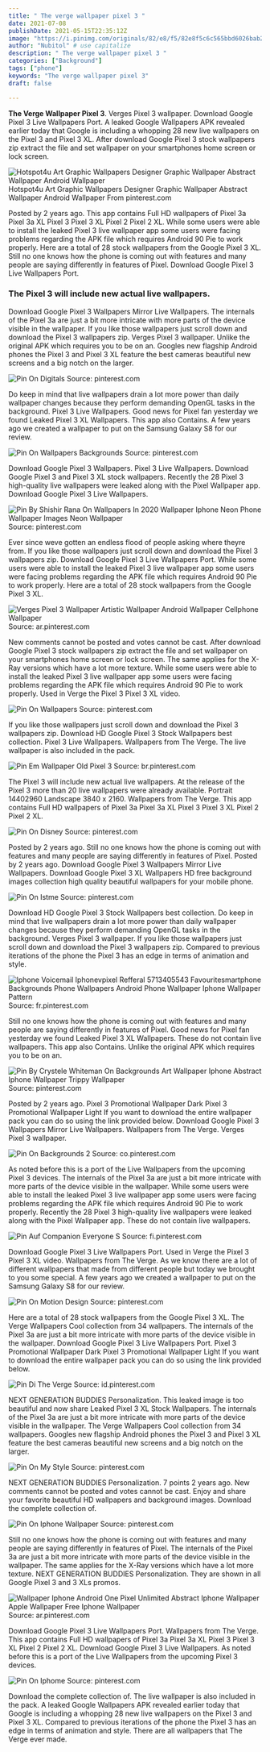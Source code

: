 ```yaml
---
title: " The verge wallpaper pixel 3 "
date: 2021-07-08
publishDate: 2021-05-15T22:35:12Z
image: "https://i.pinimg.com/originals/82/e8/f5/82e8f5c6c565bbd6026bab2051538f12.webp"
author: "Nubitol" # use capitalize
description: " The verge wallpaper pixel 3 "
categories: ["Background"]
tags: ["phone"]
keywords: "The verge wallpaper pixel 3"
draft: false

---
```



**The Verge Wallpaper Pixel 3**. Verges Pixel 3 wallpaper. Download Google Pixel 3 Live Wallpapers Port. A leaked Google Wallpapers APK revealed earlier today that Google is including a whopping 28 new live wallpapers on the Pixel 3 and Pixel 3 XL. After download Google Pixel 3 stock wallpapers zip extract the file and set wallpaper on your smartphones home screen or lock screen.

![Hotspot4u Art Graphic Wallpapers Designer Graphic Wallpaper Abstract Wallpaper Android Wallpaper](https://i.pinimg.com/originals/27/f6/5a/27f65ad5edd47741b53ffb5173131d93.jpg "Hotspot4u Art Graphic Wallpapers Designer Graphic Wallpaper Abstract Wallpaper Android Wallpaper")
Hotspot4u Art Graphic Wallpapers Designer Graphic Wallpaper Abstract Wallpaper Android Wallpaper From pinterest.com


Posted by 2 years ago. This app contains Full HD wallpapers of Pixel 3a Pixel 3a XL Pixel 3 Pixel 3 XL Pixel 2 Pixel 2 XL. While some users were able to install the leaked Pixel 3 live wallpaper app some users were facing problems regarding the APK file which requires Android 90 Pie to work properly. Here are a total of 28 stock wallpapers from the Google Pixel 3 XL. Still no one knows how the phone is coming out with features and many people are saying differently in features of Pixel. Download Google Pixel 3 Live Wallpapers Port.

### The Pixel 3 will include new actual live wallpapers.

Download Google Pixel 3 Wallpapers Mirror Live Wallpapers. The internals of the Pixel 3a are just a bit more intricate with more parts of the device visible in the wallpaper. If you like those wallpapers just scroll down and download the Pixel 3 wallpapers zip. Verges Pixel 3 wallpaper. Unlike the original APK which requires you to be on an. Googles new flagship Android phones the Pixel 3 and Pixel 3 XL feature the best cameras beautiful new screens and a big notch on the larger.


![Pin On Digitals](https://i.pinimg.com/originals/00/e4/aa/00e4aafb777fe92322633caba398413d.jpg "Pin On Digitals")
Source: pinterest.com

Do keep in mind that live wallpapers drain a lot more power than daily wallpaper changes because they perform demanding OpenGL tasks in the background. Pixel 3 Live Wallpapers. Good news for Pixel fan yesterday we found Leaked Pixel 3 XL Wallpapers. This app also Contains. A few years ago we created a wallpaper to put on the Samsung Galaxy S8 for our review.

![Pin On Wallpapers Backgrounds](https://i.pinimg.com/originals/81/7b/51/817b51438491d54f4021d933b379cf19.jpg "Pin On Wallpapers Backgrounds")
Source: pinterest.com

Download Google Pixel 3 Wallpapers. Pixel 3 Live Wallpapers. Download Google Pixel 3 and Pixel 3 XL stock wallpapers. Recently the 28 Pixel 3 high-quality live wallpapers were leaked along with the Pixel Wallpaper app. Download Google Pixel 3 Live Wallpapers.

![Pin By Shishir Rana On Wallpapers In 2020 Wallpaper Iphone Neon Phone Wallpaper Images Neon Wallpaper](https://i.pinimg.com/564x/e3/e8/31/e3e831b099e71cec75fa28e0ce449758.jpg "Pin By Shishir Rana On Wallpapers In 2020 Wallpaper Iphone Neon Phone Wallpaper Images Neon Wallpaper")
Source: pinterest.com

Ever since weve gotten an endless flood of people asking where theyre from. If you like those wallpapers just scroll down and download the Pixel 3 wallpapers zip. Download Google Pixel 3 Live Wallpapers Port. While some users were able to install the leaked Pixel 3 live wallpaper app some users were facing problems regarding the APK file which requires Android 90 Pie to work properly. Here are a total of 28 stock wallpapers from the Google Pixel 3 XL.

![Verges Pixel 3 Wallpaper Artistic Wallpaper Android Wallpaper Cellphone Wallpaper](https://i.pinimg.com/originals/89/d7/fd/89d7fd3493d021bb499c462bbeb86ba4.jpg "Verges Pixel 3 Wallpaper Artistic Wallpaper Android Wallpaper Cellphone Wallpaper")
Source: ar.pinterest.com

New comments cannot be posted and votes cannot be cast. After download Google Pixel 3 stock wallpapers zip extract the file and set wallpaper on your smartphones home screen or lock screen. The same applies for the X-Ray versions which have a lot more texture. While some users were able to install the leaked Pixel 3 live wallpaper app some users were facing problems regarding the APK file which requires Android 90 Pie to work properly. Used in Verge the Pixel 3 Pixel 3 XL video.

![Pin On Wallpapers](https://i.pinimg.com/originals/2f/a9/f1/2fa9f1174670737a0278d34ecc240153.png "Pin On Wallpapers")
Source: pinterest.com

If you like those wallpapers just scroll down and download the Pixel 3 wallpapers zip. Download HD Google Pixel 3 Stock Wallpapers best collection. Pixel 3 Live Wallpapers. Wallpapers from The Verge. The live wallpaper is also included in the pack.

![Pin Em Wallpaper Old Pixel 3](https://i.pinimg.com/originals/18/59/f8/1859f8beb341834b25dc67d8c5a7cd85.webp "Pin Em Wallpaper Old Pixel 3")
Source: br.pinterest.com

The Pixel 3 will include new actual live wallpapers. At the release of the Pixel 3 more than 20 live wallpapers were already available. Portrait 14402960 Landscape 3840 x 2160. Wallpapers from The Verge. This app contains Full HD wallpapers of Pixel 3a Pixel 3a XL Pixel 3 Pixel 3 XL Pixel 2 Pixel 2 XL.

![Pin On Disney](https://i.pinimg.com/originals/8e/79/9d/8e799d4b85c7498f5957541400ae5502.png "Pin On Disney")
Source: pinterest.com

Posted by 2 years ago. Still no one knows how the phone is coming out with features and many people are saying differently in features of Pixel. Posted by 2 years ago. Download Google Pixel 3 Wallpapers Mirror Live Wallpapers. Download Google Pixel 3 XL Wallpapers HD free background images collection high quality beautiful wallpapers for your mobile phone.

![Pin On Istme](https://i.pinimg.com/736x/1b/42/f2/1b42f2c96b82a258b672961badf3b17e.jpg "Pin On Istme")
Source: pinterest.com

Download HD Google Pixel 3 Stock Wallpapers best collection. Do keep in mind that live wallpapers drain a lot more power than daily wallpaper changes because they perform demanding OpenGL tasks in the background. Verges Pixel 3 wallpaper. If you like those wallpapers just scroll down and download the Pixel 3 wallpapers zip. Compared to previous iterations of the phone the Pixel 3 has an edge in terms of animation and style.

![Iphone Voicemail Iphonevpixel Refferal 5713405543 Favouritesmartphone Backgrounds Phone Wallpapers Android Phone Wallpaper Iphone Wallpaper Pattern](https://i.pinimg.com/736x/3d/c3/17/3dc3174705a6e82f32c3f21183ef1181.jpg "Iphone Voicemail Iphonevpixel Refferal 5713405543 Favouritesmartphone Backgrounds Phone Wallpapers Android Phone Wallpaper Iphone Wallpaper Pattern")
Source: fr.pinterest.com

Still no one knows how the phone is coming out with features and many people are saying differently in features of Pixel. Good news for Pixel fan yesterday we found Leaked Pixel 3 XL Wallpapers. These do not contain live wallpapers. This app also Contains. Unlike the original APK which requires you to be on an.

![Pin By Crystele Whiteman On Backgrounds Art Wallpaper Iphone Abstract Iphone Wallpaper Trippy Wallpaper](https://i.pinimg.com/originals/b3/b0/ca/b3b0cace93bb5e1dc5930ebaf822cba3.jpg "Pin By Crystele Whiteman On Backgrounds Art Wallpaper Iphone Abstract Iphone Wallpaper Trippy Wallpaper")
Source: pinterest.com

Posted by 2 years ago. Pixel 3 Promotional Wallpaper Dark Pixel 3 Promotional Wallpaper Light If you want to download the entire wallpaper pack you can do so using the link provided below. Download Google Pixel 3 Wallpapers Mirror Live Wallpapers. Wallpapers from The Verge. Verges Pixel 3 wallpaper.

![Pin On Backgrounds 2](https://i.pinimg.com/originals/83/bd/5e/83bd5ec3fbc626c8a911d5a66afc9cf8.jpg "Pin On Backgrounds 2")
Source: co.pinterest.com

As noted before this is a port of the Live Wallpapers from the upcoming Pixel 3 devices. The internals of the Pixel 3a are just a bit more intricate with more parts of the device visible in the wallpaper. While some users were able to install the leaked Pixel 3 live wallpaper app some users were facing problems regarding the APK file which requires Android 90 Pie to work properly. Recently the 28 Pixel 3 high-quality live wallpapers were leaked along with the Pixel Wallpaper app. These do not contain live wallpapers.

![Pin Auf Companion Everyone S](https://i.pinimg.com/originals/8d/ec/8a/8dec8aeb122da24e67eeee1515fe6733.jpg "Pin Auf Companion Everyone S")
Source: fi.pinterest.com

Download Google Pixel 3 Live Wallpapers Port. Used in Verge the Pixel 3 Pixel 3 XL video. Wallpapers from The Verge. As we know there are a lot of different wallpapers that made from different people but today we brought to you some special. A few years ago we created a wallpaper to put on the Samsung Galaxy S8 for our review.

![Pin On Motion Design](https://i.pinimg.com/originals/62/a8/76/62a876594fb96bf7b3ebe1dd5e09eb68.png "Pin On Motion Design")
Source: pinterest.com

Here are a total of 28 stock wallpapers from the Google Pixel 3 XL. The Verge Wallpapers Cool collection from 34 wallpapers. The internals of the Pixel 3a are just a bit more intricate with more parts of the device visible in the wallpaper. Download Google Pixel 3 Live Wallpapers Port. Pixel 3 Promotional Wallpaper Dark Pixel 3 Promotional Wallpaper Light If you want to download the entire wallpaper pack you can do so using the link provided below.

![Pin Di The Verge](https://i.pinimg.com/originals/74/83/cf/7483cf4a27377478dc22422c64dfcf6a.jpg "Pin Di The Verge")
Source: id.pinterest.com

NEXT GENERATION BUDDIES Personalization. This leaked image is too beautiful and now share Leaked Pixel 3 XL Stock Wallpapers. The internals of the Pixel 3a are just a bit more intricate with more parts of the device visible in the wallpaper. The Verge Wallpapers Cool collection from 34 wallpapers. Googles new flagship Android phones the Pixel 3 and Pixel 3 XL feature the best cameras beautiful new screens and a big notch on the larger.

![Pin On My Style](https://i.pinimg.com/originals/95/6a/ff/956afff7f65d4ee1269b698c303325f5.jpg "Pin On My Style")
Source: pinterest.com

NEXT GENERATION BUDDIES Personalization. 7 points 2 years ago. New comments cannot be posted and votes cannot be cast. Enjoy and share your favorite beautiful HD wallpapers and background images. Download the complete collection of.

![Pin On Iphone Wallpaper](https://i.pinimg.com/originals/9b/30/51/9b30519bd752d16f797e1aca29f740a7.jpg "Pin On Iphone Wallpaper")
Source: pinterest.com

Still no one knows how the phone is coming out with features and many people are saying differently in features of Pixel. The internals of the Pixel 3a are just a bit more intricate with more parts of the device visible in the wallpaper. The same applies for the X-Ray versions which have a lot more texture. NEXT GENERATION BUDDIES Personalization. They are shown in all Google Pixel 3 and 3 XLs promos.

![Wallpaper Iphone Android One Pixel Unlimited Abstract Iphone Wallpaper Apple Wallpaper Free Iphone Wallpaper](https://i.pinimg.com/originals/58/2d/24/582d247f5fc847c5b1c2046589851d04.jpg "Wallpaper Iphone Android One Pixel Unlimited Abstract Iphone Wallpaper Apple Wallpaper Free Iphone Wallpaper")
Source: ar.pinterest.com

Download Google Pixel 3 Live Wallpapers Port. Wallpapers from The Verge. This app contains Full HD wallpapers of Pixel 3a Pixel 3a XL Pixel 3 Pixel 3 XL Pixel 2 Pixel 2 XL. Download Google Pixel 3 Live Wallpapers. As noted before this is a port of the Live Wallpapers from the upcoming Pixel 3 devices.

![Pin On Iphome](https://i.pinimg.com/originals/82/e8/f5/82e8f5c6c565bbd6026bab2051538f12.webp "Pin On Iphome")
Source: pinterest.com

Download the complete collection of. The live wallpaper is also included in the pack. A leaked Google Wallpapers APK revealed earlier today that Google is including a whopping 28 new live wallpapers on the Pixel 3 and Pixel 3 XL. Compared to previous iterations of the phone the Pixel 3 has an edge in terms of animation and style. There are all wallpapers that The Verge ever made.

